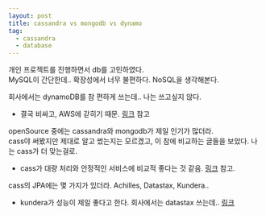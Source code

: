 ```yaml
---
layout: post
title: cassandra vs mongodb vs dynamo
tag:
  - cassandra
  - database
---
```


개인 프로젝트를 진행하면서 db를 고민하였다.   
MySQL이 간단한데.. 확장성에서 너무 불편하다. NoSQL을 생각해본다.  

회사에서는 dynamoDB를 참 편하게 쓰는데.. 나는 쓰고싶지 않다.  
- 결국 비싸고, AWS에 갇히기 때문. [링크](https://www.instaclustr.com/top-5-reasons-to-choose-apache-cassandra-over-dynamodb/) 참고

openSource 중에는 cassandra와 mongodb가 제일 인기가 많더라.  
cass야 써봤지만 제대로 알고 썼는지는 모르겠고, 이 참에 비교하는 글들을 보았다. 나는 cass가 더 맞는걸로.
- cass가 대량 처리와 안정적인 서비스에 비교적 좋다는 것 같음. [링크](https://www.codeconquest.com/versus/cassandra-vs-mongodb/) 참고.

cass의 JPA에는 몇 가지가 있더라. Achilles, Datastax, Kundera..  
- kundera가 성능이 제일 좋다고 한다. 회사에서는 datastax 쓰는데.. [링크](https://hands-on-tech.github.io/2019/01/13/cassandra-jpa-example.html)
